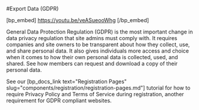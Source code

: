 #Export Data (GDPR)

[bp_embed] https://youtu.be/veASueooWhg [/bp_embed]

General Data Protection Regulation (GDPR) is the most important change in data privacy regulation that site admins must comply with. It requires companies and site owners to be transparent about how they collect, use, and share personal data. It also gives individuals more access and choice when it comes to how their own personal data is collected, used, and shared. See how members can request and download a copy of their personal data.

See our [bp_docs_link text="Registration Pages" slug="components/registration/registration-pages.md"] tutorial for how to require Privacy Policy and Terms of Service during registration, another requirement for GDPR compliant websites.